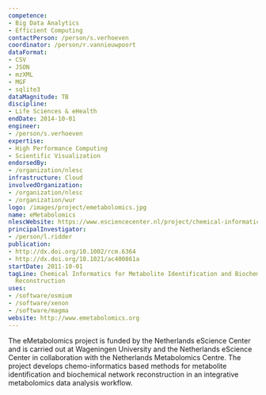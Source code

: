 ```yaml
---
competence:
- Big Data Analytics
- Efficient Computing
contactPerson: /person/s.verhoeven
coordinator: /person/r.vannieuwpoort
dataFormat:
- CSV
- JSON
- mzXML
- MGF
- sqlite3
dataMagnitude: TB
discipline:
- Life Sciences & eHealth
endDate: 2014-10-01
engineer:
- /person/s.verhoeven
expertise:
- High Performance Computing
- Scientific Visualization
endorsedBy:
- /organization/nlesc
infrastructure: Cloud
involvedOrganization:
- /organization/nlesc
- /organization/wur
logo: /images/project/emetabolomics.jpg
name: eMetabolomics
nlescWebsite: https://www.esciencecenter.nl/project/chemical-informatics-for-metabolite-identification-and-biochemical-network
principalInvestigator:
- /person/l.ridder
publication:
- http://dx.doi.org/10.1002/rcm.6364
- http://dx.doi.org/10.1021/ac400861a
startDate: 2011-10-01
tagLine: Chemical Informatics for Metabolite Identification and Biochemical Network
  Reconstruction
uses:
- /software/osmium
- /software/xenon
- /software/magma
website: http://www.emetabolomics.org
---
```

The eMetabolomics project is funded by the Netherlands eScience Center and is carried out at Wageningen University and the Netherlands eScience Center in collaboration with the Netherlands Metabolomics Centre. The project develops chemo-informatics based methods for metabolite identification and biochemical network reconstruction in an integrative metabolomics data analysis workflow.
